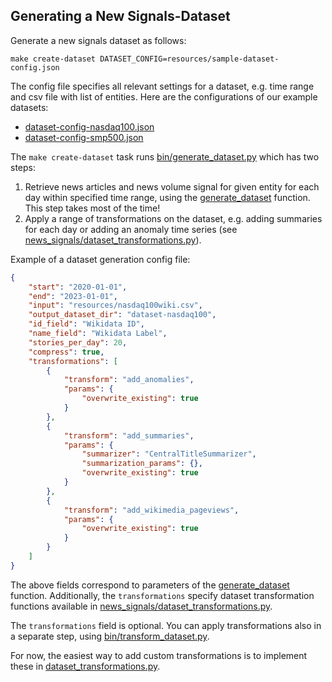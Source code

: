 ## Generating a New Signals-Dataset

Generate a new signals dataset as follows:

```shell
make create-dataset DATASET_CONFIG=resources/sample-dataset-config.json
```

The config file specifies all relevant settings for a dataset, e.g. time range and csv file with list of entities. Here are the configurations of our example datasets:
- [dataset-config-nasdaq100.json](resources/dataset-config-nasdaq100.json)
- [dataset-config-smp500.json](resources/dataset-config-smp500.json)


The `make create-dataset` task runs [bin/generate_dataset.py](bin/generate_dataset.py) which has two steps:
1. Retrieve news articles and news volume signal for given entity for each day within specified time range, using the [generate_dataset](news_signals/signals_dataset.py#L409) function. This step takes most of the time!
2. Apply a range of transformations on the dataset, e.g. adding summaries for each day or adding an anomaly time series (see [news_signals/dataset_transformations.py](news_signals/dataset_transformations.py)).


Example of a dataset generation config file:
```json
{
    "start": "2020-01-01",
    "end": "2023-01-01",
    "input": "resources/nasdaq100wiki.csv",
    "output_dataset_dir": "dataset-nasdaq100",
    "id_field": "Wikidata ID",
    "name_field": "Wikidata Label",
    "stories_per_day": 20,
    "compress": true, 
    "transformations": [
        {
            "transform": "add_anomalies",
            "params": {
                "overwrite_existing": true
            }
        },
        {
            "transform": "add_summaries",
            "params": {
                "summarizer": "CentralTitleSummarizer",
                "summarization_params": {},
                "overwrite_existing": true
            }
        },
        {
            "transform": "add_wikimedia_pageviews",
            "params": {
                "overwrite_existing": true
            }
        }   
    ]    
}
```

The above fields correspond to parameters of the [generate_dataset](news_signals/signals_dataset.py#L409) function. Additionally, the `transformations` specify dataset transformation functions available in [news_signals/dataset_transformations.py](news_signals/dataset_transformations.py).

The `transformations` field is optional. You can apply transformations also in a separate step, using [bin/transform_dataset.py](bin/transform_dataset.py).

For now, the easiest way to add custom transformations is to implement these in [dataset_transformations.py](news_signals/dataset_transformations.py).


